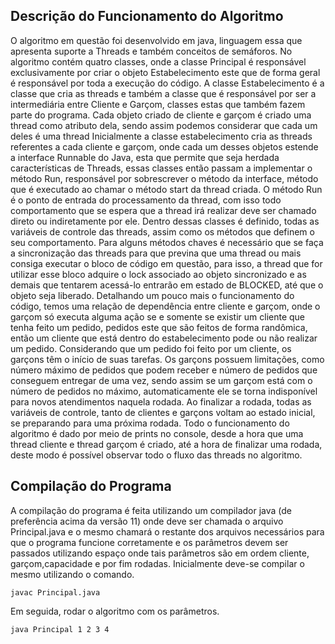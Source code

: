 
## Descrição do Funcionamento do Algoritmo

O algoritmo em questão foi desenvolvido em java, linguagem essa que apresenta suporte a Threads e também conceitos de semáforos. No algoritmo contém quatro classes, onde a classe Principal é responsável exclusivamente por criar o objeto Estabelecimento este que de forma geral é responsável por toda a execução do código.
A classe Estabelecimento é a classe que cria as threads e também a classe que é responsável por ser a intermediária entre Cliente e Garçom, classes estas que também
fazem parte do programa. Cada objeto criado de cliente e garçom é criado uma thread como atributo dela, sendo assim podemos considerar que cada um deles é uma thread
Inicialmente a classe estabelecimento cria as threads referentes a cada cliente e garçom, onde cada um desses objetos estende a interface Runnable do Java, esta que permite que seja herdada características de Threads, essas classes então passam a implementar o método Run, responsável por sobrescrever o método da interface, método que é executado ao chamar o método start da thread criada.
O método Run é o ponto de entrada do processamento da thread, com isso todo comportamento que se espera que a thread irá realizar deve ser chamado direto ou indiretamente por ele. Dentro dessas classes é definido, todas as variáveis de controle das threads, assim como os métodos que definem o seu comportamento.
Para alguns métodos chaves é necessário que se faça a sincronização das threads para que previna que uma thread ou mais consiga executar o bloco de código em questão, para isso, a thread que for utilizar esse bloco adquire o lock associado ao objeto sincronizado e as demais que tentarem acessá-lo entrarão em estado de BLOCKED, até que o objeto seja liberado.
Detalhando um pouco mais o funcionamento do código, temos uma relação de dependência entre cliente e garçom, onde o garçom só executa alguma ação se e somente se existir um cliente que tenha feito um pedido, pedidos este que são feitos de forma randômica, então um cliente que está dentro do estabelecimento pode ou não realizar um pedido. Considerando que um pedido foi feito por um cliente, os garçons têm o início de suas tarefas.
Os garçons possuem limitações, como número máximo de pedidos que podem receber e número de pedidos que conseguem entregar de uma vez, sendo assim se um garçom está com o número de pedidos no máximo, automaticamente ele se torna indisponível para novos atendimentos naquela rodada. Ao finalizar a rodada, todas as variáveis de controle, tanto de clientes e garçons voltam ao estado inicial, se preparando para uma próxima rodada.
Todo o funcionamento do algoritmo é dado por meio de prints no console, desde a hora que uma thread cliente e thread garçom é criado, até a hora de finalizar uma rodada, deste modo é possível observar todo o fluxo das threads no algoritmo.


## Compilação do Programa

A compilação do programa é feita utilizando um compilador java (de preferência acima da versão 11) onde deve ser chamada o arquivo Principal.java e o mesmo chamará o restante dos arquivos necessários para que o programa funcione corretamente e os parâmetros devem ser passados utilizando espaço onde tais parâmetros são em ordem cliente, garçom,capacidade e por fim rodadas. Inicialmente deve-se compilar o mesmo utilizando o comando.

`javac Principal.java`

Em seguida, rodar o algoritmo com os parâmetros.

`java Principal 1 2 3 4`

